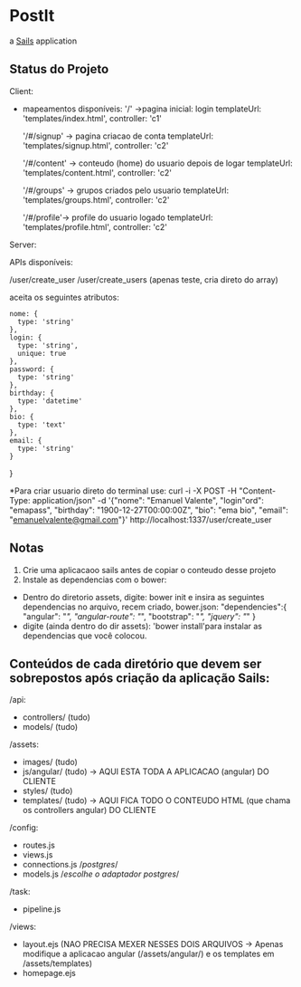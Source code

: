 # PostIt

a [Sails](http://sailsjs.org) application

Status do Projeto
---------------------
Client: 
- mapeamentos disponíveis:
 '/' ->pagina inicial:  login
    templateUrl: 'templates/index.html',
    controller: 'c1'
	
  '/#/signup' -> pagina criacao de conta
    templateUrl: 'templates/signup.html',
     controller: 'c2'
		 
  '/#/content' -> conteudo (home) do usuario depois de logar
  templateUrl: 'templates/content.html',
  controller: 'c2'
	
  '/#/groups' -> grupos criados pelo usuario
    templateUrl: 'templates/groups.html',
  controller: 'c2'
  
  '/#/profile'-> profile do usuario logado
    templateUrl: 'templates/profile.html',
    controller: 'c2'

Server: 

APIs disponíveis:

/user/create_user
/user/create_users  (apenas teste, cria direto do array)

aceita os seguintes atributos:

    nome: {
      type: 'string'
    },
    login: {
      type: 'string',
      unique: true
    },
    password: {
      type: 'string'
    },
    birthday: {
      type: 'datetime'
    },
    bio: {
      type: 'text'
    },
    email: {
      type: 'string'
    }

  }

  *Para criar usuario direto do terminal use:
   curl -i -X POST -H "Content-Type: application/json" -d '{"nome": "Emanuel Valente", "login"ord": "emapass", "birthday": "1900-12-27T00:00:00Z", "bio": "ema bio", "email": "emanuelvalente@gmail.com"}' http://localhost:1337/user/create_user


Notas
---------
1. Crie uma aplicacaoo sails antes de copiar o conteudo desse projeto
2. Instale as dependencias com o bower:
- Dentro do diretorio assets, digite: bower init
e insira as seguintes dependencias no arquivo, recem criado, bower.json:
 "dependencies":{
     "angular": "*",
     "angular-route": "*",
     "bootstrap": "*",
     "jquery": "*"
  }
- digite (ainda dentro do dir assets): 'bower install'para instalar as dependencias que você colocou.  

Conteúdos de cada diretório que devem ser sobrepostos após criação da aplicação Sails:
-----------------------------------------------------------------------------------------

/api:
- controllers/ (tudo)
- models/ (tudo)


/assets:
- images/ (tudo)
- js/angular/ (tudo) -> AQUI ESTA TODA A APLICACAO (angular) DO CLIENTE
- styles/ (tudo)
- templates/ (tudo)  -> AQUI FICA TODO O CONTEUDO HTML (que chama os controllers angular) DO CLIENTE

/config:
- routes.js    
- views.js
- connections.js  /*postgres*/
- models.js /*escolhe o adaptador postgres*/

/task:
- pipeline.js

/views:
- layout.ejs   (NAO PRECISA MEXER NESSES DOIS ARQUIVOS -> Apenas modifique a aplicacao angular (/assets/angular/) e os templates em /assets/templates)
- homepage.ejs

